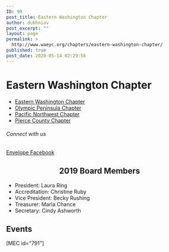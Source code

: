 ```yaml
---
ID: 90
post_title: Eastern Washington Chapter
author: dukhniav
post_excerpt: ""
layout: page
permalink: >
  http://www.waeyc.org/chapters/eastern-washington-chapter/
published: true
post_date: 2020-05-14 02:29:56
---
```

<h1>Eastern Washington Chapter</h1>		
				<nav data-toggle-icon="fas fa-align-justify fa-solid" data-close-icon="far fa-window-close fa-regular" data-full-width="yes"><ul id="menu-1-9b1059c"><li id="menu-item-385"><a href="http://dukhnitskiy.codes/chapters/eastern-washington-chapter/" class = "hfe-menu-item">Eastern Washington Chapter</a></li>
<li id="menu-item-383"><a href="http://dukhnitskiy.codes/chapters/olympic-peninsula-chapter/" class = "hfe-menu-item">Olympic Peninsula Chapter</a></li>
<li id="menu-item-384"><a href="http://dukhnitskiy.codes/chapters/pacific-northwest-chapter/" class = "hfe-menu-item">Pacific Northwest Chapter</a></li>
<li id="menu-item-382"><a href="http://dukhnitskiy.codes/chapters/pierce-county-chapter/" class = "hfe-menu-item">Pierce County Chapter</a></li>
</ul></nav>              
			<h6>Connect with us</h6>		
							<a href="mailto:ewaeyc@hotmail.com" target="_blank" rel="noopener noreferrer">
					Envelope
									</a>
							<a href="https://www.facebook.com/Ewaeyc-181871981883637/?hc_ref=ARReZY9HE5_iRM7RndXl1DvVzLifW_cHIWb_LOMQvV7GSGbVsczu0YhfMbUI2uNruRk&#038;fref=nf&#038;__tn__=kC-R" target="_blank" rel="noopener noreferrer">
					Facebook
									</a>
		<h2 style="text-align: center;">2019 Board Members</h2><ul><li>President: Laura Ring</li><li>Accreditation: Christine Ruby</li><li>Vice President: Becky Rushing</li><li>Treasurer: Marla Chance</li><li>Secretary: Cindy Ashworth</li></ul>		
			<h2>Events</h2>		
		[MEC id="791"]